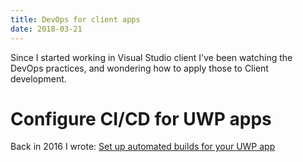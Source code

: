 ```yaml
---
title: DevOps for client apps
date: 2018-03-21
---
```


Since I started working in Visual Studio client I've been watching the DevOps practices, and wondering how to apply those to Client development.

# Configure CI/CD for UWP apps

Back in 2016 I wrote: [Set up automated builds for your UWP app](https://docs.microsoft.com/en-us/windows/uwp/packaging/auto-build-package-uwp-apps)




